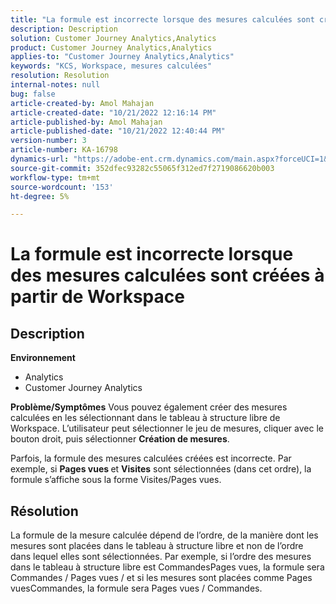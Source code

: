 ```yaml
---
title: "La formule est incorrecte lorsque des mesures calculées sont créées à partir de Workspace"
description: Description
solution: Customer Journey Analytics,Analytics
product: Customer Journey Analytics,Analytics
applies-to: "Customer Journey Analytics,Analytics"
keywords: "KCS, Workspace, mesures calculées"
resolution: Resolution
internal-notes: null
bug: false
article-created-by: Amol Mahajan
article-created-date: "10/21/2022 12:16:14 PM"
article-published-by: Amol Mahajan
article-published-date: "10/21/2022 12:40:44 PM"
version-number: 3
article-number: KA-16798
dynamics-url: "https://adobe-ent.crm.dynamics.com/main.aspx?forceUCI=1&pagetype=entityrecord&etn=knowledgearticle&id=91d2a522-3a51-ed11-bba2-0022480869de"
source-git-commit: 352dfec93282c55065f312ed7f2719086620b003
workflow-type: tm+mt
source-wordcount: '153'
ht-degree: 5%

---
```


# La formule est incorrecte lorsque des mesures calculées sont créées à partir de Workspace

## Description

<b>Environnement</b>
- Analytics
- Customer Journey Analytics

<b>Problème/Symptômes</b>
Vous pouvez également créer des mesures calculées en les sélectionnant dans le tableau à structure libre de Workspace. L’utilisateur peut sélectionner le jeu de mesures, cliquer avec le bouton droit, puis sélectionner <b>Création de mesures</b>.

Parfois, la formule des mesures calculées créées est incorrecte. Par exemple, si <b>Pages vues </b>et <b>Visites</b> sont sélectionnées (dans cet ordre), la formule s’affiche sous la forme Visites/Pages vues.


## Résolution


La formule de la mesure calculée dépend de l’ordre, de la manière dont les mesures sont placées dans le tableau à structure libre et non de l’ordre dans lequel elles sont sélectionnées. Par exemple, si l’ordre des mesures dans le tableau à structure libre est CommandesPages vues, la formule sera Commandes / Pages vues / et si les mesures sont placées comme Pages vuesCommandes, la formule sera Pages vues / Commandes.

